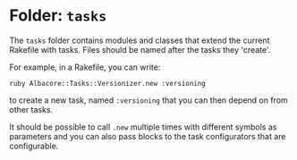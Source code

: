 # Folder: `tasks`

The `tasks` folder contains modules and classes that extend the current Rakefile
with tasks. Files should be named after the tasks they 'create'.

For example, in a Rakefile, you can write:

```ruby Albacore::Tasks::Versionizer.new :versioning ```

to create a new task, named `:versioning` that you can then depend on from other
tasks.

It should be possible to call `.new` multiple times with different symbols as
parameters and you can also pass blocks to the task configurators that are
configurable.

